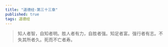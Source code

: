 ```yaml
---
title: "道德经-第三十三章"
published: true
tags: 道德经
---
```


> 知人者智，自知者明。胜人者有力，自胜者强。知足者富。强行者有志。不失其所者久。死而不亡者寿。